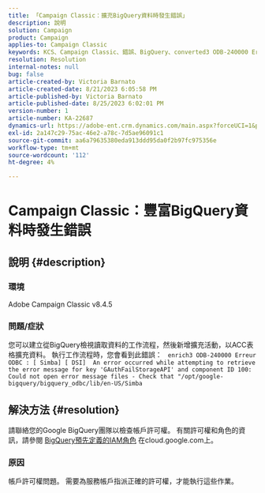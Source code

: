 ```yaml
---
title: 「Campaign Classic：擴充BigQuery資料時發生錯誤」
description: 說明
solution: Campaign
product: Campaign
applies-to: Campaign Classic
keywords: KCS、Campaign Classic、錯誤、BigQuery、converted3 ODB-240000 Erreur ODBC
resolution: Resolution
internal-notes: null
bug: false
article-created-by: Victoria Barnato
article-created-date: 8/21/2023 6:05:58 PM
article-published-by: Victoria Barnato
article-published-date: 8/25/2023 6:02:01 PM
version-number: 1
article-number: KA-22687
dynamics-url: https://adobe-ent.crm.dynamics.com/main.aspx?forceUCI=1&pagetype=entityrecord&etn=knowledgearticle&id=7d771c5f-4d40-ee11-bdf3-6045bd0065b6
exl-id: 2a147c29-75ac-46e2-a78c-7d5ae96091c1
source-git-commit: aa6a79635380eda913ddd95da0f2b97fc975356e
workflow-type: tm+mt
source-wordcount: '112'
ht-degree: 4%

---
```


# Campaign Classic：豐富BigQuery資料時發生錯誤

## 說明 {#description}


### 環境

Adobe Campaign Classic v8.4.5



### 問題/症狀

您可以建立從BigQuery檢視讀取資料的工作流程，然後新增擴充活動，以ACC表格擴充資料。 執行工作流程時，您會看到此錯誤：  
`enrich3 ODB-240000 Erreur ODBC : [ Simba] [ DSI]  An error occurred while attempting to retrieve the error message for key 'GAuthFailStorageAPI' and component ID 100: Could not open error message files - Check that "/opt/google-bigquery/bigquery_odbc/lib/en-US/Simba`


## 解決方法 {#resolution}


請聯絡您的Google BigQuery團隊以檢查帳戶許可權。 有關許可權和角色的資訊，請參閱 [BigQuery預先定義的IAM角色](https://cloud.google.com/bigquery/docs/access-control#bigquery) 在cloud.google.com上。

### <b>原因</b>

帳戶許可權問題。 需要為服務帳戶指派正確的許可權，才能執行這些作業。
